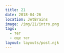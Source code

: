```yaml
---
title: 21
date: 2018-04-26
location: JetBrains
image: /img/21/intro.png
tags:
  - тег
  - еще тег
layout: layouts/post.njk
---
```

